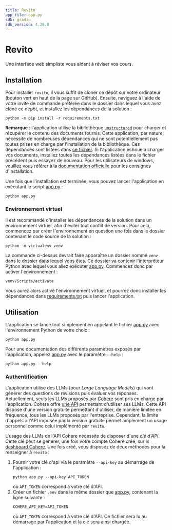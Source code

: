 ```yaml
---
title: Revito
app_file: app.py
sdk: gradio
sdk_version: 4.26.0
---
```


# Revito

Une interface web simpliste vous aidant à réviser vos cours.

## Installation

Pour installer ``revito``, il vous suffit de cloner ce dépôt sur votre ordinateur (bouton vert en haut de la page sur
GitHub). Ensuite, naviguez à l'aide de votre invite de commande préférée dans le dossier dans lequel vous avez cloné ce
dépôt, et installez les dépendances de la solution :

```shell
python -m pip install -r requirements.txt
```

**Remarque** : l'application utilise la bibliothèque [`unstructured`](https://github.com/Unstructured-IO/unstructured)
pour charger et récupérer le contenu des documents fournis. Cette application, par nature, nécessite de nombreuses
dépendances qui ne sont potentiellement pas toutes prises en charge par l'installation de la bibliothèque. Ces dépendances sont listées dans [ce fichier](packages.txt). Si
l'application échoue à charger vos documents, installez toutes les dépendances listées dans le fichier précédent puis essayez de nouveau. Pour les utilisateurs de windows, veuillez vous référer à
la [documentation officielle](https://github.com/Unstructured-IO/unstructured#installing-the-library) pour les consignes d'installation.

Une fois que l'installation est terminée, vous pouvez lancer l'application en exécutant le script [app.py](app.py) :

```shell
python app.py
```

### Environnement virtuel

Il est recommandé d'installer les dépendances de la solution dans un environnement virtuel, afin d'éviter tout conflit
de version. Pour cela, commencez par créer l'environnement en question une fois dans le dossier contenant le code source
de la solution :

```shell
python -m virtualenv venv
```

La commande ci-dessus devrait faire apparaître un dossier nommé `venv` dans le dossier dans lequel vous êtes. Ce dossier
va contenir l'interpréteur Python avec lequel vous allez exécuter [app.py](app.py). Commencez donc par activer
l'environnement :

```shell
venv/Scripts/activate
```

Vous aurez alors activé l'environnement virtuel, et pourrez donc installer les dépendances
dans [requirements.txt](requirements.txt) puis lancer l'application.

## Utilisation

L'application se lance tout simplement en appelant le fichier [app.py](app.py) avec l'environnement Python de votre
choix :

```shell
python app.py
```

Pour une documentation des différents paramètres exposés par l'application, appelez [app.py](app.py) avec le
paramètre ``--help`` :

```shell
python app.py --help
```

### Authentification

L'application utilise des LLMs (pour *Large Language Models*) qui vont générer des questions de révisions puis évaluer
vos réponses. Actuellement, seuls les LLMs proposés par [Cohere](https://cohere.com/) sont pris en charge par
l'application. Cohere offre [une API](https://docs.cohere.com/) permettant d'utiliser ses LLMs. Cette API dispose d'une
version gratuite permettant d'utiliser, de manière limitée en fréquence, tous les LLMs proposés par l'entreprise.
Cependant, la limite d'appels à l'API imposée par la version gratuite permet amplement un usage personnel comme celui
implémenté par `revito`.

L'usage des LLMs de l'API Cohere nécessite de disposer d'une *clé d'API*. Cette clé peut se générer, une fois votre
compte Cohere créé, sur ls [dashboard Cohere](https://dashboard.cohere.com/api-keys). Une fois créé, vous disposez de
deux méthodes pour la renseigner à `revito` :

1. Fournir votre clé d'api via le paramètre ``--api-key`` au démarrage de l'application :
    ```shell
    python app.py --api-key API_TOKEN
    ```
   où ``API_TOKEN`` correspond à votre clé d'API.
2. Créer un fichier `.env` dans le même dossier que [app.py](app.py), contenant la ligne suivante :
   ```
   COHERE_API_KEY=API_TOKEN
   ```
   où ``API_TOKEN`` correspond à votre clé d'API. Ce fichier sera lu au démarrage par l'application et la clé sera ainsi
   chargée.